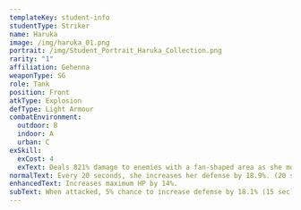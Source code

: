 ```yaml
---
templateKey: student-info
studentType: Striker
name: Haruka
image: /img/haruka_01.png
portrait: /img/Student_Portrait_Haruka_Collection.png
rarity: "1"
affiliation: Gehenna
weaponType: SG
role: Tank
position: Front
atkType: Explosion
defType: Light Armour
combatEnvironment:
  outdoor: B
  indoor: A
  urban: C
exSkill:
  exCost: 4
  exText: Deals 821% damage to enemies with a fan-shaped area as she moves forward.
normalText: Every 20 seconds, she increases her defense by 18.9%. (20 sec)
enhancedText: Increases maximum HP by 14%.
subText: When attacked, 5% chance to increase defense by 18.1% (15 sec) (CD 10 sec).
---
```

